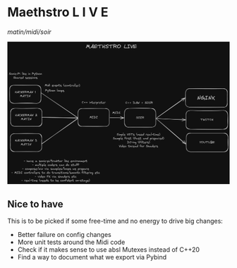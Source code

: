 # Maethstro L I V E

_matin/midi/soir_

![architecture](assets/live.png)

## Nice to have

This is to be picked if some free-time and no energy to drive big
changes:

- Better failure on config changes
- More unit tests around the Midi code
- Check if it makes sense to use absl Mutexes instead of C++20
- Find a way to document what we export via Pybind
